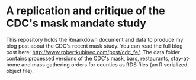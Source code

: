 # A replication and critique of the CDC's mask mandate study

This repository holds the Rmarkdown document and data to produce my blog post about the CDC's recent mask study. You can read the full blog post here: http://www.robertkubinec.com/post/cdc_fe/. The data folder contains processed versions of the CDC's mask, bars, restaurants, stay-at-home and mass gathering orders for counties as RDS files (an R serialized object file). 
